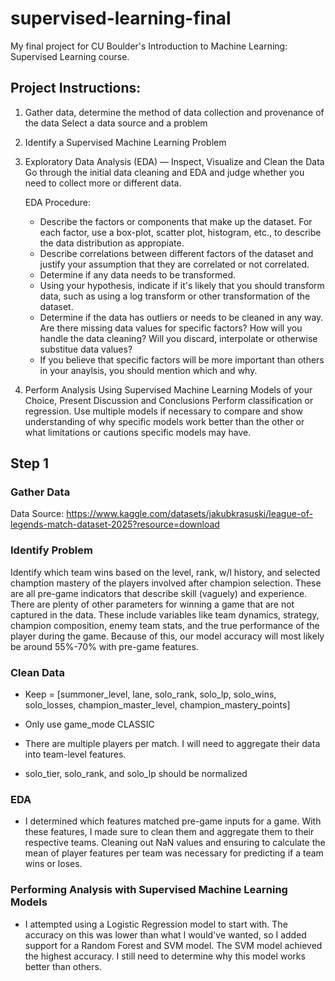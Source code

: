 # supervised-learning-final

My final project for CU Boulder's Introduction to Machine Learning: Supervised Learning course.

## Project Instructions:

1. Gather data, determine the method of data collection and provenance of the data
   Select a data source and a problem

2. Identify a Supervised Machine Learning Problem

3. Exploratory Data Analysis (EDA) — Inspect, Visualize and Clean the Data
   Go through the initial data cleaning and EDA and judge whether you need to collect more or different data.

   EDA Procedure:

   - Describe the factors or components that make up the dataset. For each factor, use a box-plot, scatter plot, histogram, etc., to describe the data distribution as appropiate.
   - Describe correlations between different factors of the dataset and justify your assumption that they are correlated or not correlated.
   - Determine if any data needs to be transformed.
   - Using your hypothesis, indicate if it's likely that you should transform data, such as using a log transform or other transformation of the dataset.
   - Determine if the data has outliers or needs to be cleaned in any way. Are there missing data values for specific factors? How will you handle the data cleaning? Will you discard, interpolate or otherwise substitue data values?
   - If you believe that specific factors will be more important than others in your anaylsis, you should mention which and why.

4. Perform Analysis Using Supervised Machine Learning Models of your Choice, Present Discussion and Conclusions
   Perform classification or regression. Use multiple models if necessary to compare and show understanding of why specific models work better than the other or what limitations or cautions specific models may have.

## Step 1

### Gather Data

Data Source: https://www.kaggle.com/datasets/jakubkrasuski/league-of-legends-match-dataset-2025?resource=download

### Identify Problem

Identify which team wins based on the level, rank, w/l history, and selected chamption mastery of the players involved after champion selection. These are all pre-game indicators that describe skill (vaguely) and experience. There are plenty of other parameters for winning a game that are not captured in the data. These include variables like team dynamics, strategy, champion composition, enemy team stats, and the true performance of the player during the game. Because of this, our model accuracy will most likely be around 55%-70% with pre-game features.

### Clean Data

- Keep = [summoner_level, lane, solo_rank, solo_lp, solo_wins, solo_losses, champion_master_level, champion_mastery_points]
- Only use game_mode CLASSIC

- There are multiple players per match. I will need to aggregate their data into team-level features.
- solo_tier, solo_rank, and solo_lp should be normalized

### EDA

- I determined which features matched pre-game inputs for a game. With these features, I made sure to clean them and aggregate them to their respective teams. Cleaning out NaN values and ensuring to calculate the mean of player features per team was necessary for predicting if a team wins or loses.

### Performing Analysis with Supervised Machine Learning Models

- I attempted using a Logistic Regression model to start with. The accuracy on this was lower than what I would've wanted, so I added support for a Random Forest and SVM model. The SVM model achieved the highest accuracy. I still need to determine why this model works better than others.
